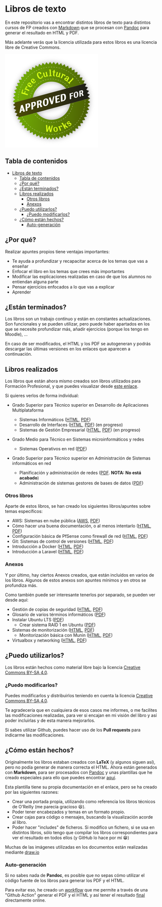 # Libros de texto
En este repositorio vas a encontrar distintos libros de texto para distintos cursos de FP creados con [Markdown](https://markdown.es/sintaxis-markdown/) que se procesan con [Pandoc](https://pandoc.org/) para generar el resultado en HTML y PDF.

Más adelante verás que la licencia utilizada para estos libros es una licencia libre de Creative Commons.


![Cultura libre](https://raw.githubusercontent.com/yuki/yukibook.cls/main/img/seal.svg)


## Tabla de contenidos
- [Libros de texto](#libros-de-texto)
  - [Tabla de contenidos](#tabla-de-contenidos)
  - [¿Por qué?](#por-qué)
  - [¿Están terminados?](#están-terminados)
  - [Libros realizados](#libros-realizados)
    - [Otros libros](#otros-libros)
    - [Anexos](#anexos)
  - [¿Puedo utilizarlos?](#puedo-utilizarlos)
    - [¿Puedo modificarlos?](#puedo-modificarlos)
  - [¿Cómo están hechos?](#cómo-están-hechos)
    - [Auto-generación](#auto-generación)



## ¿Por qué?
Realizar apuntes propios tiene ventajas importantes:
* Te ayuda a profundizar y recapacitar acerca de los temas que vas a enseñar
* Enfocar el libro en los temas que crees más importantes
* Modificar las explicaciones realizadas en caso de que los alumnos no entiendan alguna parte
* Pensar ejercicios enfocados a lo que vas a explicar
* Aprender



## ¿Están terminados?
Los libros son un trabajo contínuo y están en constantes actualizaciones. Son funcionales y se pueden utilizar, pero puede haber apartados en los que se necesite profundizar más, añadir ejercicios (porque los tengo en Moodle), ...

En caso de ser modificados, el HTML y los PDF se autogeneran y podrás descargar las últimas versiones en los enlaces que aparecen a continuación.



## Libros realizados
Los libros que están ahora mismo creados son libros utilizados para Formación Profesional, y que puedes visualizar desde [este enlace](https://yuki.github.io/my-books/).

Si quieres verlos de forma individual:

* Grado Superior para Técnico superior en Desarrollo de Aplicaciones Multiplataforma
  * Sistemas Informáticos ([HTML](https://yuki.github.io/my-books/si_book.html), [PDF](https://yuki.github.io/my-books/si_book.pdf))
  * Desarrollo de Interfaces ([HTML](https://yuki.github.io/my-books/desarrollo_interfaces_book.html), [PDF](https://yuki.github.io/my-books/desarrollo_interfaces_book.pdf)) (en progreso)
  * Sistemas de Gestión Empresarial ([HTML](https://yuki.github.io/my-books/sge_book.html), [PDF](https://yuki.github.io/my-books/sge_book.pdf)) (en progreso)


* Grado Medio para Técnico en Sistemas microinformáticos y redes
  * Sistemas Operativos en red ([PDF](https://github.com/yuki/my-books/releases/download/latest/SOred.pdf))
* Grado Superior para Técnico superior en Administración de Sistemas informáticos en red
  * Planificación y administración de redes ([PDF](https://github.com/yuki/my-books/releases/download/latest/redes_book.pdf). **NOTA: No está acabado**)
  * Administración de sistemas gestores de bases de datos ([PDF](https://github.com/yuki/my-books/releases/download/latest/sgbd_book.pdf))



### Otros libros
Aparte de estos libros, se han creado los siguientes libros/apuntes sobre temas específicos:

* AWS: Sistemas en nube pública ([AWS](https://yuki.github.io/my-books/aws_book.html), [PDF](https://yuki.github.io/my-books/aws_book.pdf))
* Cómo hacer una buena documentación, o al menos intentarlo ([HTML](https://yuki.github.io/my-books/como_hacer_documentacion_book.html), [PDF](https://yuki.github.io/my-books/como_hacer_documentacion_book.pdf))
* Configuración básica de PfSense como firewall de red ([HTML](https://yuki.github.io/my-books/pfsense_book.html), [PDF](https://yuki.github.io/my-books/pfsense_book.pdf))
* Git: Sistemas de control de versiones ([HTML](https://yuki.github.io/my-books/git_book.html), [PDF](https://yuki.github.io/my-books/git_book.pdf))
* Introducción a Docker ([HTML](https://yuki.github.io/my-books/docker_book.html), [PDF](https://yuki.github.io/my-books/docker_book.pdf))
* Introducción a Laravel ([HTML](https://yuki.github.io/my-books/laravel_book.html), [PDF](https://yuki.github.io/my-books/laravel_book.pdf))



### Anexos
Y por último, hay ciertos Anexos creados, que están incluídos en varios de los libros. Algunos de estos anexos son apuntes mínimos y en otros se profundiza más.

Como también puede ser interesante tenerlos por separado, se pueden ver desde aquí:
* Gestión de copias de seguridad ([HTML](https://yuki.github.io/my-books/gestion_backups_anexo.html), [PDF](https://yuki.github.io/my-books/gestion_backups_anexo.pdf))
* Glosario de varios términos informáticos ([PDF](https://github.com/yuki/my-books/releases/download/latest/glosario_anexo.pdf))
* Instalar Ubuntu LTS ([PDF](https://github.com/yuki/my-books/releases/download/latest/instalar_ubuntu_lts_anexo.pdf))
  * Crear sistema RAID 1 en Ubuntu ([PDF](https://github.com/yuki/my-books/releases/download/latest/ubuntu_raid1_anexo.pdf))
* Sistemas de monitorización ([HTML](https://yuki.github.io/my-books/sistemas_monitorizacion_anexo.html), [PDF](https://yuki.github.io/my-books/sistemas_monitorizacion_anexo.pdf))
  * Monitorización básica con Munin ([HTML](https://yuki.github.io/my-books/monitorizacion_munin_anexo.html), [PDF](https://yuki.github.io/my-books/monitorizacion_munin_anexo.pdf))
* Virtualbox y networking ([HTML](https://yuki.github.io/my-books/virtualbox_networking_anexo.html), [PDF](https://yuki.github.io/my-books/virtualbox_networking_anexo.pdf))




## ¿Puedo utilizarlos?
Los libros están hechos como material libre bajo la licencia [Creative Commons BY-SA 4.0](https://creativecommons.org/licenses/by-sa/4.0/deed.es).


### ¿Puedo modificarlos?
Puedes modificarlos y distribuirlos teniendo en cuenta la licencia [Creative Commons BY-SA 4.0](https://creativecommons.org/licenses/by-sa/4.0/deed.es).

Te agradecería que en cualquiera de esos casos me informes, o me facilites las modificaciones realizadas, para ver si encajan en mi visión del libro y así poder incluirlas y de esta manera mejorarlos.

Si sabes utilizar Github, puedes hacer uso de los **Pull requests** para indicarme las modificaciones.



## ¿Cómo están hechos?
Originalmente los libros estaban creados con **LaTeX** (y algunos siguen así), pero no podía generar de manera correcta el HTML. Ahora están generados con **Markdown**, para ser procesados con [Pandoc](https://pandoc.org/) y unas plantillas que he creado especiales para ello que puedes encontrar [aquí](https://github.com/yuki/pandoc-templates/).

Esta plantilla tiene su propia documentación en el enlace, pero se ha creado por las siguientes razones:
* Crear una portada propia, utilizando como referencia los libros técnicos de O'Reilly (me parecía gracioso 😆).
* Poder tener encabezados y temas en un formato propio.
* Crear cajas para código o mensajes, buscando la visualización acorde al libro.
* Poder hacer "includes" de ficheros. Si modifico un fichero, si se usa en distintos libros, sólo tengo que compilar los libros correspondientes para ver el resultado en todos ellos (y GitHub lo hace por mí 😁)

Muchas de las imágenes utilizadas en los documentos están realizadas mediante [draw.io](https://www.diagrams.net/)

### Auto-generación
Si no sabes nada de **Pandoc**, es posible que no sepas cómo utilizar el código fuente de los libros para generar los PDF y el HTML. 

Para evitar eso, he creado un _[workflow](https://github.com/yuki/my-books/blob/main/.github/workflows/pandoc-publish.yml)_ que me permite a través de una "Github Action" generar el PDF y el HTML y así tener el resultado [final](https://yuki.github.io/pandoc-templates/) directamente online.
